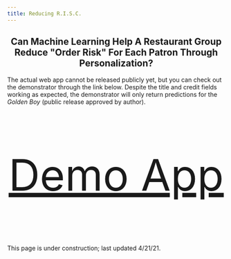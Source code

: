 ```yaml
---
title: Reducing R.I.S.C.
---
```


<h2 align="center">Can Machine Learning Help A Restaurant Group Reduce "Order Risk" For Each Patron Through Personalization?</h2>

The actual web app cannot be released publicly yet, but you can check out the demonstrator through the link below. Despite the title and credit fields working as expected, the demonstrator will only return predictions for the *Golden Boy* (public release approved by author).

<p style="font-size: 100px; text-align:center">
    <a href="demo/">
        Demo App
    </a>
</p>


This page is under construction; last updated 4/21/21.